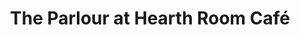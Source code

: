 ---
title: "The Parlour at Hearth Room Café"
url: /town-and-country/the-parlour-at-hearth-room-cafe/
shop: convenience
---